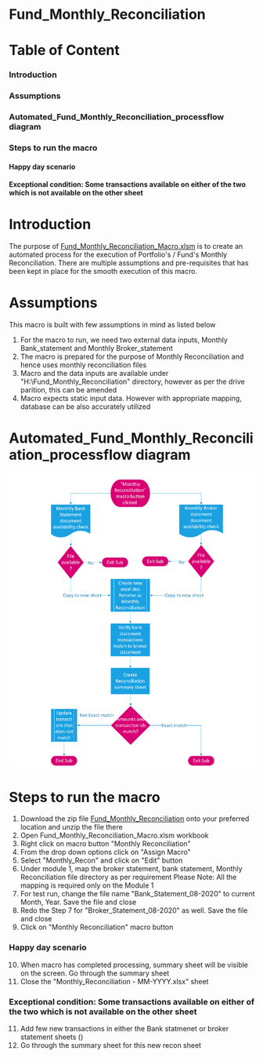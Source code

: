 # Fund_Monthly_Reconciliation

# Table of Content
### Introduction
### Assumptions
### Automated_Fund_Monthly_Reconciliation_processflow diagram
### Steps to run the macro
#### Happy day scenario
#### Exceptional condition: Some transactions available on either of the two which is not available on the other sheet

# Introduction
The purpose of [Fund_Monthly_Reconciliation_Macro.xlsm](https://github.com/Vanipreet/Automated_Fund_Monthly_Reconciliation/blob/master/Fund_Monthly_Reconciliation/Fund_Monthly_Reconciliation_Macro.xlsm) is to create an automated process for the execution of Portfolio's / Fund's Monthly Reconciliation. There are multiple assumptions and pre-requisites that has been kept in place for the smooth execution of this macro.

# Assumptions
This macro is built with few assumptions in mind as listed below

1. For the macro to run, we need two external data inputs, Monthly Bank_statement and Monthly Broker_statement
2. The macro is prepared for the purpose of Monthly Reconciliation and hence uses monthly reconciliation files
3. Macro and the data inputs are available under "H:\Fund_Monthly_Reconciliation" directory, however as per the drive parition, this can be amended
5. Macro expects static input data. However with appropriate mapping, database can be also accurately utilized


# Automated_Fund_Monthly_Reconciliation_processflow diagram
![alt text](https://github.com/Vanipreet/Automated_Fund_Monthly_Reconciliation/blob/master/Monthly%20Reconciliation%20Process.PNG)

# Steps to run the macro

1. Download the zip file [Fund_Monthly_Reconciliation](https://github.com/Vanipreet/Automated_Fund_Monthly_Reconciliation/tree/master/Fund_Monthly_Reconciliation) onto your preferred location and unzip the file there
2. Open Fund_Monthly_Reconciliation_Macro.xlsm workbook
3. Right click on macro button "Monthly Reconciliation"
4. From the drop down options click on "Assign Macro"
5. Select "Monthly_Recon" and click on "Edit" button
6. Under module 1, map the broker statement, bank statement, Monthly Reconciliation file directory as per requirement
Please Note: All the mapping is required only on the Module 1
7. For test run, change the file name "Bank_Statement_08-2020" to current Month, Year. Save the file and close
8. Redo the Step 7 for "Broker_Statement_08-2020" as well. Save the file and close
9. Click on "Monthly Reconciliation" macro button
### Happy day scenario
10. When macro has completed processing, summary sheet will be visible on the screen. Go through the summary sheet
11. Close the "Monthly_Reconciliation - MM-YYYY.xlsx" sheet

### Exceptional condition: Some transactions available on either of the two which is not available on the other sheet
11. Add few new transactions in either the Bank statmenet or broker statement sheets ()
12. Go through the summary sheet for this new recon sheet



